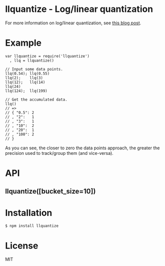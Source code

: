 # llquantize - Log/linear quantization

For more information on log/linear quantization, see
[this blog post](http://dtrace.org/blogs/bmc/2011/02/08/llquantize/).

# Example

    var llquantize = require('llquantize')
      , llq = llquantize()

    // Input some data points.
    llq(0.54); llq(0.55)
    llq(2);    llq(3)
    llq(12);   llq(14)
    llq(24)
    llq(124);  llq(199)

    // Get the accumulated data.
    llq()
    // =>
    // { "0.5": 2
    // , "2":   1
    // , "3":   1
    // , "10":  2
    // , "20":  1
    // , "100": 2
    // }

As you can see, the closer to zero the data points approach, the greater the
precision used to track/group them (and vice-versa).

# API
## llquantize([bucket_size=10])


# Installation

    $ npm install llquantize

# License

MIT


